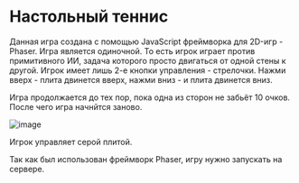 # Настольный теннис

Данная игра создана с помощью JavaScript фреймворка для 2D-игр - Phaser.
Игра является одиночной. То есть игрок играет против примитивного ИИ, задача которого просто двигаться от одной стены к другой. Игрок имеет лишь 2-е кнопки управления - стрелочки. 
Нажми вверх - плита двинется вверх, нажми вниз - и плита двинется вниз.

Игра продолжается до тех пор, пока одна из сторон не забьёт 10 очков. После чего игра начнйтся заново.

![image](https://user-images.githubusercontent.com/76633175/132049207-97ab5849-0852-4849-9e8c-11e092bab8be.png)

Игрок управляет серой плитой.

Так как был использован фреймворк Phaser, игру нужно запускать на сервере.
